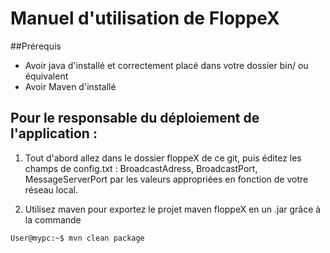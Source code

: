 
# Manuel d'utilisation de FloppeX

##Prérequis

- Avoir java d'installé et correctement placé dans votre dossier bin/ ou équivalent
- Avoir Maven d'installé

## Pour le responsable du déploiement de l'application :

1. Tout d'abord allez dans le dossier floppeX de ce git, puis éditez les champs de config.txt :
BroadcastAdress, BroadcastPort, MessageServerPort par les valeurs appropriées en fonction
de votre réseau local.

2. Utilisez maven pour exportez le projet maven floppeX en un .jar grâce à la commande
```shell
User@mypc:~$ mvn clean package
```

